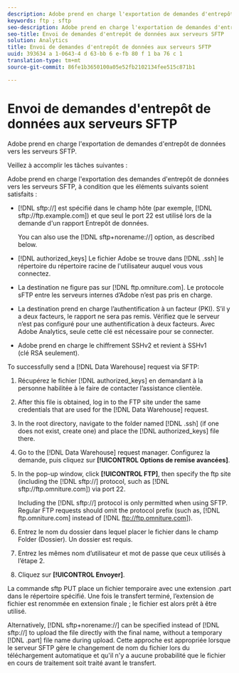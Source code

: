 ```yaml
---
description: Adobe prend en charge l'exportation de demandes d'entrepôt de données vers les serveurs SFTP.
keywords: ftp ; sftp
seo-description: Adobe prend en charge l'exportation de demandes d'entrepôt de données vers les serveurs SFTP.
seo-title: Envoi de demandes d'entrepôt de données aux serveurs SFTP
solution: Analytics
title: Envoi de demandes d'entrepôt de données aux serveurs SFTP
uuid: 393634 a 1-0643-4 d 63-bb 6 e-fb 80 f 1 ba 76 c 1
translation-type: tm+mt
source-git-commit: 86fe1b3650100a05e52fb2102134fee515c871b1

---
```



# Envoi de demandes d'entrepôt de données aux serveurs SFTP

Adobe prend en charge l'exportation de demandes d'entrepôt de données vers les serveurs SFTP.

Veillez à accomplir les tâches suivantes :

Adobe prend en charge l'exportation des demandes d'entrepôt de données vers les serveurs SFTP, à condition que les éléments suivants soient satisfaits :

* [!DNL sftp://] est spécifié dans le champ hôte (par exemple, [!DNL sftp://ftp.example.com]) et que seul le port 22 est utilisé lors de la demande d'un rapport Entrepôt de données.

   You can also use the [!DNL sftp+norename://] option, as described below.

* [!DNL authorized_keys] Le fichier Adobe se trouve dans [!DNL .ssh] le répertoire du répertoire racine de l'utilisateur auquel vous vous connectez.

* La destination ne figure pas sur [!DNL ftp.omniture.com]. Le protocole sFTP entre les serveurs internes d’Adobe n’est pas pris en charge.
* La destination prend en charge l’authentification à un facteur (PKI). S’il y a deux facteurs, le rapport ne sera pas remis. Vérifiez que le serveur n’est pas configuré pour une authentification à deux facteurs. Avec Adobe Analytics, seule cette clé est nécessaire pour se connecter.
* Adobe prend en charge le chiffrement SSHv2 et revient à SSHv1 (clé RSA seulement).

To successfully send a [!DNL Data Warehouse] request via SFTP:

1. Récupérez le fichier [!DNL authorized_keys] en demandant à la personne habilitée à le faire de contacter l’assistance clientèle.
1. After this file is obtained, log in to the FTP site under the same credentials that are used for the [!DNL Data Warehouse] request.
1. In the root directory, navigate to the folder named [!DNL .ssh] (if one does not exist, create one) and place the [!DNL authorized_keys] file there.

1. Go to the [!DNL Data Warehouse] request manager. Configurez la demande, puis cliquez sur **[!UICONTROL Options de remise avancées]**.

1. In the pop-up window, click **[!UICONTROL FTP]**, then specify the ftp site (including the [!DNL sftp://] protocol, such as [!DNL sftp://ftp.omniture.com]) via port 22.

   Including the [!DNL sftp://] protocol is only permitted when using SFTP. Regular FTP requests should omit the protocol prefix (such as, [!DNL ftp.omniture.com] instead of [!DNL ftp://ftp.omniture.com]).

1. Entrez le nom du dossier dans lequel placer le fichier dans le champ Folder (Dossier). Un dossier est requis.
1. Entrez les mêmes nom d’utilisateur et mot de passe que ceux utilisés à l’étape 2.
1. Cliquez sur **[!UICONTROL Envoyer]**.

La commande sftp PUT place un fichier temporaire avec une extension .part dans le répertoire spécifié. Une fois le transfert terminé, l’extension de fichier est renommée en extension finale ; le fichier est alors prêt à être utilisé.

Alternatively, [!DNL sftp+norename://] can be specified instead of [!DNL sftp://] to upload the file directly with the final name, without a temporary [!DNL .part] file name during upload. Cette approche est appropriée lorsque le serveur SFTP gère le changement de nom du fichier lors du téléchargement automatique et qu'il n'y a aucune probabilité que le fichier en cours de traitement soit traité avant le transfert.
